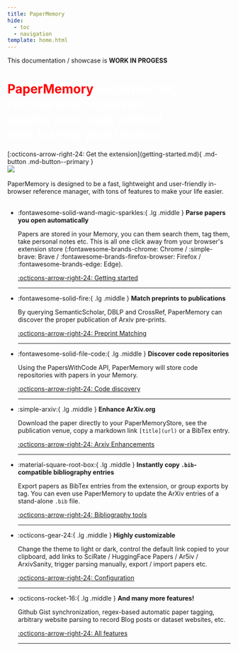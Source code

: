 ```yaml
---
title: PaperMemory
hide:
  - toc
  - navigation
template: home.html
---
```


This documentation / showcase is **WORK IN PROGESS**

<div class="flex-container" markdown>
<div markdown>
<h1 style="color: white; max-width: 400px; padding-right: 1rem;">
    <strong style="color: red">PaperMemory</strong> automatically records and organizes papers your read, without ever leaving your browser.
</h1>
[:octicons-arrow-right-24: Get the extension](getting-started.md){ .md-button .md-button--primary }
</div>
<img src="assets/d2.gif"/>
</div>

<br/>
PaperMemory is designed to be a fast, lightweight and user-friendly in-browser reference manager, with tons of features to make your life easier.
<br/>
<br/>


-   :fontawesome-solid-wand-magic-sparkles:{ .lg .middle } __Parse papers you open automatically__


    Papers are stored in your Memory, you can them search them, tag them, take personal notes etc. This is all one click away from your browser's extension store (:fontawesome-brands-chrome: Chrome / :simple-brave: Brave / :fontawesome-brands-firefox-browser: Firefox / :fontawesome-brands-edge: Edge).

    [:octicons-arrow-right-24: Getting started](getting-started.md)

    ---

-   :fontawesome-solid-fire:{ .lg .middle } __Match preprints to publications__


    By querying SemanticScholar, DBLP and CrossRef, PaperMemory can discover the proper publication of Arxiv pre-prints.

    [:octicons-arrow-right-24: Preprint Matching](features.md#preprint-matching)

    ---

-   :fontawesome-solid-file-code:{ .lg .middle } __Discover code repositories__


    Using the PapersWithCode API, PaperMemory will store code repositories with papers in your Memory.

    [:octicons-arrow-right-24: Code discovery](features.md#code-discovery)

    ---

-   :simple-arxiv:{ .lg .middle } __Enhance ArXiv.org__


    Download the paper directly to your PaperMemoryStore, see the publication venue, copy a markdown link `[title](url)` or a BibTex entry.

    [:octicons-arrow-right-24: Arxiv Enhancements](features.md#arxiv-enhancements)

    ---

-   :material-square-root-box:{ .lg .middle } __Instantly copy `.bib`-compatible bibliography entries__


    Export papers as BibTex entries from the extension, or group exports by tag. You can even use PaperMemory to update the ArXiv entries of a stand-alone `.bib` file.

    [:octicons-arrow-right-24: Bibliography tools](features.md#bibliography-tools)

    ---

-   :octicons-gear-24:{ .lg .middle } __Highly customizable__


    Change the theme to light or dark, control the default link copied to your clipboard, add links to SciRate / HuggingFace Papers / Ar5iv / ArxivSanity, trigger parsing manually, export / import papers etc.

    [:octicons-arrow-right-24: Configuration](configuration.md)

    ---

-   :octicons-rocket-16:{ .lg .middle } __And many more features!__


    Github Gist synchronization, regex-based automatic paper tagging, arbitrary website parsing to record Blog posts or dataset websites, etc.

    [:octicons-arrow-right-24: All features](features.md)

    ---
